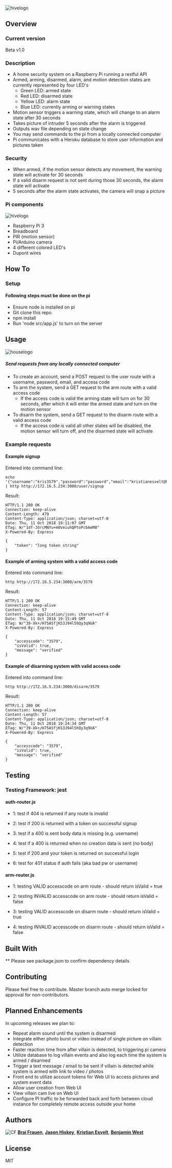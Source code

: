 ![hivelogo](./src/lib/assets/project-images/project-hive-og-logo-large-cleaner-solo.png)

## Overview

### Current version

Beta v1.0

### Description
- A home security system on a Raspberry Pi running a restful API
- Armed, arming, disarmed, alarm, and motion detection states are currently represented by four LED's
    - Green LED: armed state
    - Red LED: disarmed state
    - Yellow LED: alarm state
    - Blue LED: currently arming or warning states
- Motion sensor triggers a warning state, which will change to an alarm state after 30 seconds
- Takes picture of intruder 5 seconds after the alarm is triggered
- Outputs wav file depending on state change
- You may send commands to the pi from a locally connected computer
- Pi communicates with a Heroku database to store user information and pictures taken

### Security
- When armed, if the motion sensor detects any movement, the warning state will activate for 30 seconds
- If a valid disarm request is not sent during those 30 seconds, the alarm state will activate
- 5 seconds after the alarm state activates, the camera will snap a picture

### Pi components
![hivelogo](./src/lib/assets/project-images/pi-diagram.png)
- Raspberry Pi 3
- Breadboard
- PIR (motion sensor)
- Pi/Arduino camera
- 4 different colored LED's
- Dupont wires

## How To

### Setup

#### Following steps must be done on the pi

- Ensure node is installed on pi
- Git clone this repo
- npm install
- Run 'node src/app.js' to turn on the server

## Usage

![houselogo](./src/lib/assets/project-images/project-hive-og-house-large-solo.png)

##### Send requests from any locally connected computer

- To create an account, send a POST request to the user route with a username, password, email, and access code
- To arm the system, send a GET request to the arm route with a valid access code
    - If the access code is valid the arming state will turn on for 30 seconds, after which it will enter the armed state and turn on the motion sensor
- To disarm the system, send a GET request to the disarm route with a valid access code
    - If the access code is valid all other states will be disabled, the motion sensor will turn off, and the disarmed state will activate

### Example requests

#### Example signup

Entered into command line:
```
echo '{"username":"kris3579","password":"password","email":"kristianesvelt@hotmail.com","accesscode":"3579"}' | http http://172.16.5.234:3000/user/signup
```
Result:
```
HTTP/1.1 200 OK
Connection: keep-alive
Content-Length: 479
Content-Type: application/json; charset=utf-8
Date: Thu, 11 Oct 2018 19:11:07 GMT
ETag: W/"1df-JOrcMNYu+m0VeiuhQPtoPcbAeM8"
X-Powered-By: Express

{
    "token": "long token string"
}
```

#### Example of arming system with a valid access code

Entered into command line:
```
http http://172.16.5.234:3000/arm/3579
```
Result:
```
HTTP/1.1 200 OK
Connection: keep-alive
Content-Length: 57
Content-Type: application/json; charset=utf-8
Date: Thu, 11 Oct 2018 19:15:49 GMT
ETag: W/"39-Xk+/H75ASfjKS3J94l5hQy3q9UA"
X-Powered-By: Express

{
    "accesscode": "3579",
    "isValid": true,
    "message": "verified"
}
```

#### Example of disarming system with valid access code

Entered into command line:
```
http http://172.16.5.234:3000/disarm/3579
```
Result:
```
HTTP/1.1 200 OK
Connection: keep-alive
Content-Length: 57
Content-Type: application/json; charset=utf-8
Date: Thu, 11 Oct 2018 19:24:34 GMT
ETag: W/"39-Xk+/H75ASfjKS3J94l5hQy3q9UA"
X-Powered-By: Express

{
    "accesscode": "3579",
    "isValid": true,
    "message": "verified"
}
```

## Testing

### Testing Framework: jest

#### auth-router.js

* 1: test if 404 is returned if any route is invalid

* 2: test if 200 is returned with a token on successful signup

* 3: test if a 400 is sent body data is missing (e.g. username)

* 4: test if a 400 is returned when no creation data is sent (no body)

* 5: test if 200 and your token is returned on successful login

* 6: test for 401 status if auth fails (aka bad pw or username)

#### arm-router.js

* 1: testing VALID accesscode on arm route - should return isValid = true

* 2: testing INVALID accesscode on arm route - should return isValid = false

* 3: testing VALID accesscode on disarm route - should return isValid = true

* 4: testing INVALID accesscode on disarm route - should return isValid = false

## Built With

** Please see package.json to confirm dependency details

## Contributing

Please feel free to contribute. Master branch auto merge locked for approval for non-contributors.

## Planned Enhancements 

In upcoming releases we plan to:

* Repeat alarm sound until the system is disarmed
* Integrate either photo burst or video instead of single picture on villain detection
* Faster reaction time from after villain is detected, to triggering pi camera
* Utilize database to log villain events and also log each time the system is armed / disarmed 
* Trigger a text message / email to be sent if villain is detected while system is armed with link to video / photos
* Front end to utilize account tokens for Web UI to access pictures and system event data
* Allow user creation from Web UI
* View villain cam live on Web UI
* Configure PI traffic to be forwarded back and forth between cloud instance for completely remote access outside your home


## Authors

![CF](http://i.imgur.com/7v5ASc8.png) [**Brai Frauen**](https://github.com/ashabrai), [**Jason Hiskey**](https://github.com/jlhiskey), [**Kristian Esvelt**](https://github.com/kris3579), [**Benjamin West**](https://github.com/bgwest)

## License

MIT
